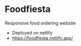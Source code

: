 # Foodfiesta
Responsive food ordering website
- Deployed on netlify
- https://foodfiesta.netlify.app/
